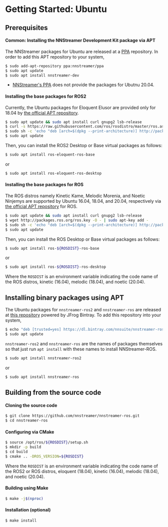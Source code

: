 # Getting Started: Ubuntu

## Prerequisites
#### Common: Installing the NNStreamer Development Kit package via APT
The NNStreamer packages for Ubuntu are released at a [PPA](https://launchpad.net/~nnstreamer/+archive/ubuntu/ppa) repository. In order to add this APT repository to your system,

```bash
$ sudo add-apt-repository ppa:nnstreamer/ppa
$ sudo apt update
$ sudo apt install nnstreamer-dev
```

- [NNStreamer's PPA](https://launchpad.net/~nnstreamer/+archive/ubuntu/ppa) does not provide the packages for Ubutnu 20.04.

#### Installing the base packages for ROS2

Currently, the Ubuntu packages for Eloquent Elusor are provided only for 18.04 by [the official APT repository](http://packages.ros.org/ros2/ubuntu).

```bash
$ sudo apt update && sudo apt install curl gnupg2 lsb-release
$ curl -s https://raw.githubusercontent.com/ros/rosdistro/master/ros.asc | sudo apt-key add -
$ sudo sh -c 'echo "deb [arch=$(dpkg --print-architecture)] http://packages.ros.org/ros2/ubuntu $(lsb_release -cs) main" > /etc/apt/sources.list.d/ros2-latest.list'
$ sudo apt update
```

Then, you can install the ROS2 Desktop or Base virtual packages as follows:
```bash
$ sudo apt install ros-eloquent-ros-base
```
or
```bash
$ sudo apt install ros-eloquent-ros-desktop
```

#### Installing the base packages for ROS
The ROS distros namely Kinetic Kame, Melodic Morenia, and Noetic Ninjemys are supported by Ubuntu 16.04, 18.04, and 20.04, respectively via [the official APT repository](http://packages.ros.org/ros/ubuntu) for ROS.

```bash
$ sudo apt update && sudo apt install curl gnupg2 lsb-release
$ wget http://packages.ros.org/ros.key -O - | sudo apt-key add -
$ sudo sh -c 'echo "deb [arch=$(dpkg --print-architecture)] http://packages.ros.org/ros/ubuntu $(lsb_release -cs) main" > /etc/apt/sources.list.d/ros-latest.list'
$ sudo apt update
```

Then, you can install the ROS Desktop or Base virtual packages as follows:

```bash
$ sudo apt install ros-${ROSDIST}-ros-base
```
or
```bash
$ sudo apt install ros-${ROSDIST}-ros-desktop
```

Where the ```ROSDIST``` is an environment variable indicating the code name of the ROS distros, kinetic (16.04), melodic (18.04), and noetic (20.04).


## Installing binary packages using APT
The Ubuntu packages for ```nnstreamer-ros2``` and ```nnstreamer-ros``` are released at [this repository](https://bintray.com/beta/#/nnsuite/nnstreamer-ros?tab=packages) powered by JFrog Bintray. To add this repository into your system,
```bash
$ echo "deb [trusted=yes] https://dl.bintray.com/nnsuite/nnstreamer-ros  $(lsb_release -cs) main" | sudo tee -a /etc/apt/sources.list.d/nns-ros.list
$ sudo apt update
```

```nnstreamer-ros2``` and ```nnstreamer-ros``` are the names of packages themselves so that just run ```apt install``` with these names to install NNStreamer-ROS.
```bash
$ sudo apt install nnstreamer-ros2
```
or
```bash
$ sudo apt install nnstreamer-ros
```

## Building from the source code
#### Cloning the source code
```bash
$ git clone https://github.com/nnstreamer/nnstreamer-ros.git
$ cd nnstreamer-ros
```

#### Configuring via CMake
```bash
$ source /opt/ros/${ROSDIST}/setup.sh
$ mkdir -p build
$ cd build
$ cmake .. -DROS_VERSION=${ROSDIST}
```

Where the ```ROSDIST``` is an environment variable indicating the code name of the ROS2 or ROS distros, eloquent (18.04), kinetic (16.04), melodic (18.04), and noetic (20.04).

#### Building using Make
```bash
$ make -j$(nproc)
```

#### Installation (optional)
```bash
$ make install
```
